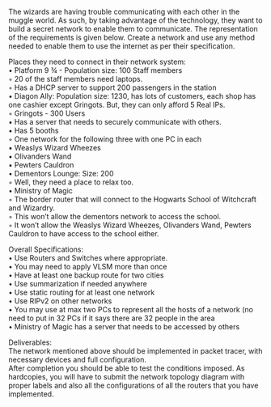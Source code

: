 The wizards are having trouble communicating with each other in the muggle world. As such, by taking advantage of the technology, they want to build a secret network to enable them to communicate. The representation of the requirements is given below. Create a network and use any method needed to enable them to use the internet as per their specification.  

Places they need to connect in their network system:  
    • Platform 9 ¾ - Population size: 100 Staff members  
        ◦ 20 of the staff members need laptops.    
        ◦ Has a DHCP server to support 200 passengers in the station  
    • Diagon Ally: Population size: 1230, has lots of customers, each shop has one cashier except Gringots. But, they can only afford 5 Real IPs.  
        ◦ Gringots - 300 Users  
            ▪ Has a server that needs to securely communicate with others.  
            ▪ Has 5 booths  
        ◦ One network for the following three with one PC in each  
            ▪ Weaslys Wizard Wheezes  
            ▪ Olivanders Wand  
            ▪ Pewters Cauldron  
    • Dementors Lounge: Size: 200  
        ◦ Well, they need a place to relax too.   
    • Ministry of Magic  
        ◦ The border router that will connect to the Hogwarts School of Witchcraft and Wizardry.  
        ◦ This won’t allow the dementors network to access the school.  
        ◦ It won’t allow the Weaslys Wizard Wheezes, Olivanders Wand, Pewters Cauldron to have access to the school either.  

Overall Specifications:  
    • Use Routers and Switches where appropriate.  
    • You may need to apply VLSM more than once  
    • Have at least one backup route for two cities  
    • Use summarization if needed anywhere  
    • Use static routing for at least one network  
    • Use RIPv2 on other networks  
    • You may use at max two PCs to represent all the hosts of a network (no need to put in 32 PCs if it says there are 32 people in the area  
    • Ministry of Magic has a server that needs to be accessed by others  


Deliverables:  
The network mentioned above should be implemented in packet tracer, with necessary devices and full configuration.  
After completion you should be able to test the conditions imposed.
As hardcopies, you will have to submit the network topology diagram with proper labels and also all the configurations of all the routers that you have implemented.   
